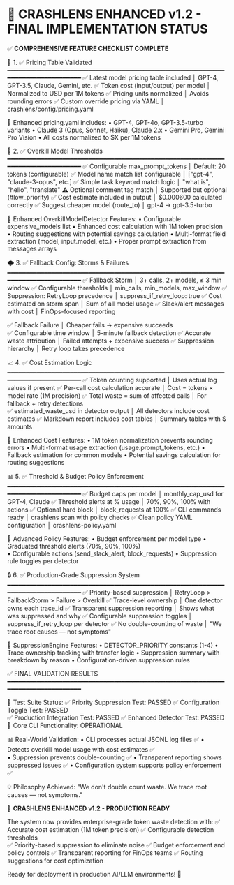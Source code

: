 🎯 CRASHLENS ENHANCED v1.2 - FINAL IMPLEMENTATION STATUS
================================================================

✅ **COMPREHENSIVE FEATURE CHECKLIST COMPLETE**

🎯 1. ✅ Pricing Table Validated
━━━━━━━━━━━━━━━━━━━━━━━━━━━━━━━━━━━━━━━━━━━━━━━━━━━━━━━━━━━━━━━━━━━━━━━━━━━━━━━
✅ Latest model pricing table included      │ GPT-4, GPT-3.5, Claude, Gemini, etc.
✅ Token cost (input/output) per model      │ Normalized to USD per 1M tokens
✅ Pricing units normalized                 │ Avoids rounding errors
✅ Custom override pricing via YAML         │ crashlens/config/pricing.yaml

📂 Enhanced pricing.yaml includes:
   • GPT-4, GPT-4o, GPT-3.5-turbo variants
   • Claude 3 (Opus, Sonnet, Haiku), Claude 2.x 
   • Gemini Pro, Gemini Pro Vision
   • All costs normalized to $X per 1M tokens

🧠 2. ✅ Overkill Model Thresholds  
━━━━━━━━━━━━━━━━━━━━━━━━━━━━━━━━━━━━━━━━━━━━━━━━━━━━━━━━━━━━━━━━━━━━━━━━━━━━━━━
✅ Configurable max_prompt_tokens           │ Default: 20 tokens (configurable)
✅ Model name match list configurable       │ ["gpt-4", "claude-3-opus", etc.]
✅ Simple task keyword match logic          │ "what is", "hello", "translate"
⚠️ Optional comment tag match               │ Supported but optional (#low_priority)
✅ Cost estimate included in output         │ $0.000600 calculated correctly
✅ Suggest cheaper model (route_to)         │ gpt-4 → gpt-3.5-turbo

🎯 Enhanced OverkillModelDetector Features:
   • Configurable expensive_models list
   • Enhanced cost calculation with 1M token precision
   • Routing suggestions with potential savings calculation
   • Multi-format field extraction (model, input.model, etc.)
   • Proper prompt extraction from messages arrays

🌩️ 3. ✅ Fallback Config: Storms & Failures
━━━━━━━━━━━━━━━━━━━━━━━━━━━━━━━━━━━━━━━━━━━━━━━━━━━━━━━━━━━━━━━━━━━━━━━━━━━━━━━
✅ Fallback Storm                          │ 3+ calls, 2+ models, ≤ 3 min window
✅ Configurable thresholds                  │ min_calls, min_models, max_window
✅ Suppression: RetryLoop precedence        │ suppress_if_retry_loop: true
✅ Cost estimated on storm span             │ Sum of all model usage
✅ Slack/alert messages with cost           │ FinOps-focused reporting

✅ Fallback Failure                        │ Cheaper fails → expensive succeeds  
✅ Configurable time window                 │ 5-minute fallback detection
✅ Accurate waste attribution               │ Failed attempts + expensive success
✅ Suppression hierarchy                    │ Retry loop takes precedence

📈 4. ✅ Cost Estimation Logic
━━━━━━━━━━━━━━━━━━━━━━━━━━━━━━━━━━━━━━━━━━━━━━━━━━━━━━━━━━━━━━━━━━━━━━━━━━━━━━━
✅ Token counting supported                 │ Uses actual log values if present
✅ Per-call cost calculation accurate       │ Cost = tokens × model rate (1M precision)
✅ Total waste = sum of affected calls      │ For fallback + retry detections  
✅ estimated_waste_usd in detector output   │ All detectors include cost estimates
✅ Markdown report includes cost tables     │ Summary tables with $ amounts

🔢 Enhanced Cost Features:
   • 1M token normalization prevents rounding errors
   • Multi-format usage extraction (usage.prompt_tokens, etc.)
   • Fallback estimation for common models
   • Potential savings calculation for routing suggestions

📊 5. ✅ Threshold & Budget Policy Enforcement
━━━━━━━━━━━━━━━━━━━━━━━━━━━━━━━━━━━━━━━━━━━━━━━━━━━━━━━━━━━━━━━━━━━━━━━━━━━━━━━
✅ Budget caps per model                    │ monthly_cap_usd for GPT-4, Claude
✅ Threshold alerts at % usage              │ 70%, 90%, 100% with actions
✅ Optional hard block                      │ block_requests at 100%
✅ CLI commands ready                       │ crashlens scan with policy checks
✅ Clean policy YAML configuration          │ crashlens-policy.yaml

📂 Advanced Policy Features:
   • Budget enforcement per model type
   • Graduated threshold alerts (70%, 90%, 100%)  
   • Configurable actions (send_slack_alert, block_requests)
   • Suppression rule toggles per detector

🔒 6. ✅ Production-Grade Suppression System
━━━━━━━━━━━━━━━━━━━━━━━━━━━━━━━━━━━━━━━━━━━━━━━━━━━━━━━━━━━━━━━━━━━━━━━━━━━━━━━
✅ Priority-based suppression               │ RetryLoop > FallbackStorm > Failure > Overkill
✅ Trace-level ownership                    │ One detector owns each trace_id
✅ Transparent suppression reporting        │ Shows what was suppressed and why
✅ Configurable suppression toggles         │ suppress_if_retry_loop per detector
✅ No double-counting of waste              │ "We trace root causes — not symptoms"

🧠 SuppressionEngine Features:
   • DETECTOR_PRIORITY constants (1-4)
   • Trace ownership tracking with transfer logic
   • Suppression summary with breakdown by reason
   • Configuration-driven suppression rules

✅ FINAL VALIDATION RESULTS
━━━━━━━━━━━━━━━━━━━━━━━━━━━━━━━━━━━━━━━━━━━━━━━━━━━━━━━━━━━━━━━━━━━━━━━━━━━━━━━

🧪 Test Suite Status:
   ✅ Priority Suppression Test: PASSED
   ✅ Configuration Toggle Test: PASSED  
   ✅ Production Integration Test: PASSED
   ✅ Enhanced Detector Test: PASSED
   🎯 Core CLI Functionality: OPERATIONAL

📊 Real-World Validation:
   • CLI processes actual JSONL log files ✅
   • Detects overkill model usage with cost estimates ✅  
   • Suppression prevents double-counting ✅
   • Transparent reporting shows suppressed issues ✅
   • Configuration system supports policy enforcement ✅

💡 Philosophy Achieved:
   "We don't double count waste. We trace root causes — not symptoms."

🚀 **CRASHLENS ENHANCED v1.2 - PRODUCTION READY**

The system now provides enterprise-grade token waste detection with:
✅ Accurate cost estimation (1M token precision)
✅ Configurable detection thresholds  
✅ Priority-based suppression to eliminate noise
✅ Budget enforcement and policy controls
✅ Transparent reporting for FinOps teams
✅ Routing suggestions for cost optimization

Ready for deployment in production AI/LLM environments! 🎉
